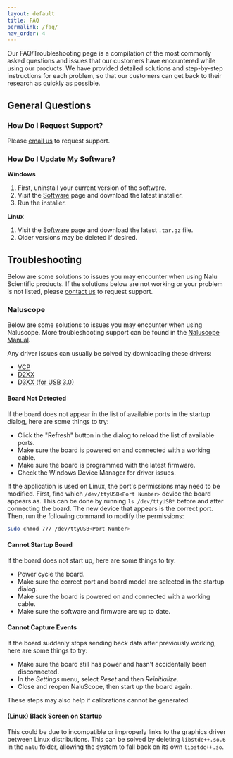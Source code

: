 ```yaml
---
layout: default
title: FAQ
permalink: /faq/
nav_order: 4
---
```


Our FAQ/Troubleshooting page is a compilation of the most commonly asked questions and issues that our customers have encountered while using our products.
We have provided detailed solutions and step-by-step instructions for each problem, so that our customers can get back to their research as quickly as possible.

## General Questions

### How Do I Request Support?

Please [email us](/contact/) to request support.

### How Do I Update My Software?

**Windows**

1. First, uninstall your current version of the software.
2. Visit the [Software](/software/) page and download the latest installer.
3. Run the installer.

**Linux**

1. Visit the [Software](/software/) page and download the latest `.tar.gz` file.
2. Older versions may be deleted if desired.


## Troubleshooting

Below are some solutions to issues you may encounter when using Nalu Scientific products.
If the solutions below are not working or your problem is not listed, please [contact us](/contact/) to request support.

### Naluscope

Below are some solutions to issues you may encounter when using Naluscope. More troubleshooting support can be found in the [Naluscope Manual](/documentation/).

<div class="notice--info" markdown="1">
Any driver issues can usually be solved by downloading these drivers:

- [VCP](https://ftdichip.com/drivers/vcp-drivers/)
- [D2XX](https://ftdichip.com/drivers/d2xx-drivers/)
- [D3XX (for USB 3.0)](https://ftdichip.com/drivers/d3xx-drivers/)
</div>

#### Board Not Detected

If the board does not appear in the list of available ports in the startup dialog, here are some things to try:

* Click the "Refresh" button in the dialog to reload the list of available ports.
* Make sure the board is powered on and connected with a working cable.
* Make sure the board is programmed with the latest firmware.
* Check the Windows Device Manager for driver issues.

If the application is used on Linux, the port's permissions may need to be modified.
First, find which `/dev/ttyUSB<Port Number>` device the board appears as. This can be done by running `ls /dev/ttyUSB*` before and after connecting the board. The new device that appears is the correct port. Then, run the following command to modify the permissions:

```sh
sudo chmod 777 /dev/ttyUSB<Port Number>
```

#### Cannot Startup Board

If the board does not start up, here are some things to try:

* Power cycle the board.
* Make sure the correct port and board model are selected in the startup dialog.
* Make sure the board is powered on and connected with a working cable.
* Make sure the software and firmware are up to date.


#### Cannot Capture Events

If the board suddenly stops sending back data after previously working, here are some things to try:

* Make sure the board still has power and hasn't accidentally been disconnected.
* In the *Settings* menu, select *Reset* and then *Reinitialize*.
* Close and reopen NaluScope, then start up the board again.

These steps may also help if calibrations cannot be generated.

#### (Linux) Black Screen on Startup

This could be due to incompatible or improperly links to the graphics driver between
Linux distributions. This can be solved by deleting `libstdc++.so.6` in the `nalu` folder,
allowing the system to fall back on its own `libstdc++.so`.
